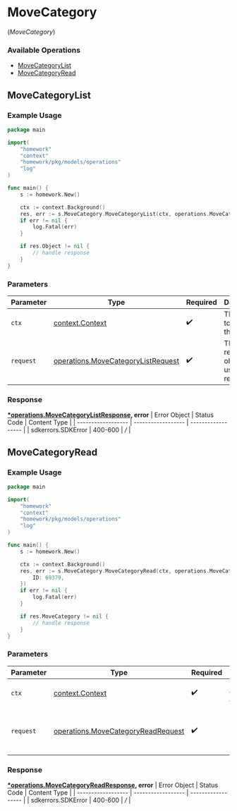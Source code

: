# MoveCategory
(*MoveCategory*)

### Available Operations

* [MoveCategoryList](#movecategorylist)
* [MoveCategoryRead](#movecategoryread)

## MoveCategoryList

### Example Usage

```go
package main

import(
	"homework"
	"context"
	"homework/pkg/models/operations"
	"log"
)

func main() {
    s := homework.New()

    ctx := context.Background()
    res, err := s.MoveCategory.MoveCategoryList(ctx, operations.MoveCategoryListRequest{})
    if err != nil {
        log.Fatal(err)
    }

    if res.Object != nil {
        // handle response
    }
}
```

### Parameters

| Parameter                                                                                    | Type                                                                                         | Required                                                                                     | Description                                                                                  |
| -------------------------------------------------------------------------------------------- | -------------------------------------------------------------------------------------------- | -------------------------------------------------------------------------------------------- | -------------------------------------------------------------------------------------------- |
| `ctx`                                                                                        | [context.Context](https://pkg.go.dev/context#Context)                                        | :heavy_check_mark:                                                                           | The context to use for the request.                                                          |
| `request`                                                                                    | [operations.MoveCategoryListRequest](../../pkg/models/operations/movecategorylistrequest.md) | :heavy_check_mark:                                                                           | The request object to use for the request.                                                   |


### Response

**[*operations.MoveCategoryListResponse](../../pkg/models/operations/movecategorylistresponse.md), error**
| Error Object       | Status Code        | Content Type       |
| ------------------ | ------------------ | ------------------ |
| sdkerrors.SDKError | 400-600            | */*                |

## MoveCategoryRead

### Example Usage

```go
package main

import(
	"homework"
	"context"
	"homework/pkg/models/operations"
	"log"
)

func main() {
    s := homework.New()

    ctx := context.Background()
    res, err := s.MoveCategory.MoveCategoryRead(ctx, operations.MoveCategoryReadRequest{
        ID: 69379,
    })
    if err != nil {
        log.Fatal(err)
    }

    if res.MoveCategory != nil {
        // handle response
    }
}
```

### Parameters

| Parameter                                                                                    | Type                                                                                         | Required                                                                                     | Description                                                                                  |
| -------------------------------------------------------------------------------------------- | -------------------------------------------------------------------------------------------- | -------------------------------------------------------------------------------------------- | -------------------------------------------------------------------------------------------- |
| `ctx`                                                                                        | [context.Context](https://pkg.go.dev/context#Context)                                        | :heavy_check_mark:                                                                           | The context to use for the request.                                                          |
| `request`                                                                                    | [operations.MoveCategoryReadRequest](../../pkg/models/operations/movecategoryreadrequest.md) | :heavy_check_mark:                                                                           | The request object to use for the request.                                                   |


### Response

**[*operations.MoveCategoryReadResponse](../../pkg/models/operations/movecategoryreadresponse.md), error**
| Error Object       | Status Code        | Content Type       |
| ------------------ | ------------------ | ------------------ |
| sdkerrors.SDKError | 400-600            | */*                |
